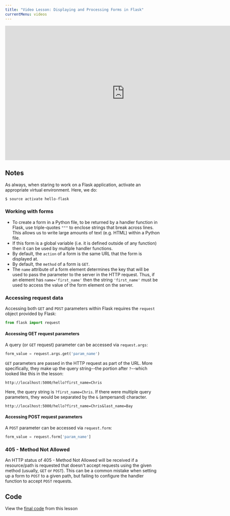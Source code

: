 ```yaml
---
title: "Video Lesson: Displaying and Processing Forms in Flask"
currentMenu: videos
---
```


<div class="youtube-wrapper"><iframe width="776" height="437" src="https://www.youtube-nocookie.com/embed/Tr5IU5CpJho?rel=0" frameborder="0" allowfullscreen></iframe></div>

## Notes

As always, when staring to work on a Flask application, activate an appropriate virtual environment. Here, we do:

```nohighlight
$ source activate hello-flask
```

### Working with forms

- To create a form in a Python file, to be returned by a handler function in Flask, use triple-quotes `"""` to enclose strings that break across lines. This allows us to write large amounts of text (e.g. HTML) within a Python file.
- If this form is a global variable (i.e. it is defined outside of any function) then it can be used by multiple handler functions.
- By default, the `action` of a form is the same URL that the form is displayed at.
- By default, the `method` of a form is `GET`.
- The `name` attribute of a form element determines the key that will be used to pass the parameter to the server in the HTTP request. Thus, if an element has `name='first_name'` then the string `'first_name'` must be used to access the value of the form element on the server.

### Accessing request data

Accessing both `GET` and `POST` parameters within Flask requires the `request` object provided by Flask:

```python
from flask import request
```

#### Accessing GET request parameters

A query (or `GET` request) parameter can be accessed via `request.args`:

```python
form_value = request.args.get('param_name')
```

`GET` parameters are passed in the HTTP request as part of the URL. More specifically, they make up the query string--the portion after `?`--which looked like this in the lesson:

```nohighlight
http://localhost:5000/hello?first_name=Chris
```

Here, the query string is `?first_name=Chris`. If there were multiple query parameters, they would be separated by the `&` (ampersand) character.

```nohighlight
http://localhost:5000/hello?first_name=Chris&last_name=Bay
```

#### Accessing POST request parameters

A `POST` parameter can be accessed via `request.form`:

```python
form_value = request.form['param_name']
```

### 405 - Method Not Allowed

An HTTP status of 405 - Method Not Allowed will be received if a resource/path is requested that doesn't accept requests using the given method (usually, `GET` or `POST`). This can be a common mistake when setting up a form to `POST` to a given path, but failing to configure the handler function to accept `POST` requests.

## Code

View the [final code](https://github.com/LaunchCodeEducation/hello-flask/tree/0b248600afdd34648c8b37ec866b0ca54dec9282) from this lesson
